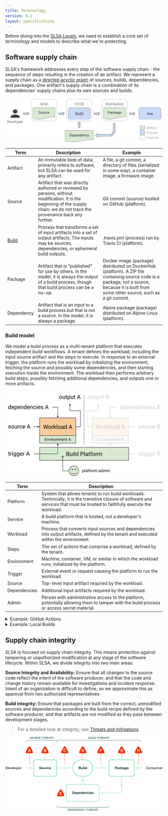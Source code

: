 ```yaml
---
title: Terminology
version: 0.1
layout: specifications
---
```

<div class="subtitle">

Before diving into the [SLSA Levels](levels.md), we need to establish a core set
of terminology and models to describe what we're protecting.

</div>

## Software supply chain

SLSA's framework addresses every step of the software supply chain - the
sequence of steps resulting in the creation of an artifact. We represent a
supply chain as a [directed acyclic graph] of sources, builds, dependencies, and
packages. One artifact's supply chain is a combination of its dependencies'
supply chains plus its own sources and builds.

[directed acyclic graph]: https://en.wikipedia.org/wiki/Directed_acyclic_graph

![Software Supply Chain Model](../../images/supply-chain-model.svg)

| Term | Description | Example |
| --- | --- | --- |
| Artifact | An immutable blob of data; primarily refers to software, but SLSA can be used for any artifact. | A file, a git commit, a directory of files (serialized in some way), a container image, a firmware image. |
| Source | Artifact that was directly authored or reviewed by persons, without modification. It is the beginning of the supply chain; we do not trace the provenance back any further. | Git commit (source) hosted on GitHub (platform). |
| [Build] | Process that transforms a set of input artifacts into a set of output artifacts. The inputs may be sources, dependencies, or ephemeral build outputs. | .travis.yml (process) run by Travis CI (platform). |
| Package | Artifact that is "published" for use by others. In the model, it is always the output of a build process, though that build process can be a no-op. | Docker image (package) distributed on DockerHub (platform). A ZIP file containing source code is a package, not a source, because it is built from some other source, such as a git commit. |
| Dependency | Artifact that is an input to a build process but that is not a source. In the model, it is always a package. | Alpine package (package) distributed on Alpine Linux (platform). |

[build]: #build-model

### Build model

We model a build process as a multi-tenant platform that executes independent
build workflows. A tenant defines the workload, including the input source
artifact and the steps to execute. In response to an external trigger, the
platform runs the workload by initializing the environment, fetching the source
and possibly some dependencies, and then starting execution inside the
environment. The workload then performs arbitrary build steps, possibly fetching
additional dependencies, and outputs one or more artifacts.

![Model Build](../../images/build-model.svg)

| Term | Description
| --- | ---
| Platform | System that allows tenants to run build workloads. Technically, it is the transitive closure of software and services that must be trusted to faithfully execute the workload.
| Service | A build platform that is hosted, not a developer's machine.
| Workload | Process that converts input sources and dependencies into output artifacts, defined by the tenant and executed within the environment.
| Steps | The set of actions that comprise a workload, defined by the tenant.
| Environment | Machine, container, VM, or similar in which the workload runs, initialized by the platform.
| Trigger | External event or request causing the platform to run the workload.
| Source | Top-level input artifact requried by the workload.
| Dependencies | Additional input artifacts required by the workload.
| Admin | Person with administrative access to the platform, potentially allowing them to tamper with the build process or access secret material.

<details><summary>Example: GitHub Actions</summary>

| Term         | Example
| ------------ | -------
| Platform     | [GitHub Actions] + runner + runner's dependent services
| Workload     | Workflow or job (either would be OK)
| Steps        | [`steps`]
| Environment  | [`runs-on`]
| Trigger      | [workflow trigger]
| Source       | git commit defining the workflow
| Dependencies | any other artifacts fetched during execution
| Admin        | GitHub personnel

[GitHub Actions]: https://docs.github.com/en/actions
[`runs-on`]: https://docs.github.com/en/actions/using-workflows/workflow-syntax-for-github-actions#jobsjob_idruns-on
[`steps`]: https://docs.github.com/en/actions/using-workflows/workflow-syntax-for-github-actions#jobsjob_idsteps
[workflow trigger]: https://docs.github.com/en/actions/using-workflows/triggering-a-workflow

</details>

<details><summary>Example: Local Builds</summary>

The model can still work for the case of a developer building on their local
workstation, though this does not meet SLSA 2+.

| Term         | Example
| ------------ | -------
| Platform     | developer's workstation
| Workload     | whatever they ran
| Steps        | whatever they ran
| Environment  | developer's workstation
| Trigger      | commands that the developer ran
| Admin        | developer

</details>

## Supply chain integrity

SLSA is focused on supply chain integrity. This means protection against
tampering or unauthorized modification at any stage of the software lifecycle.
Within SLSA, we divide integrity into two main areas:

**Source Integrity and Availability:** Ensure that all changes to the source
code reflect the intent of the software producer, and that the code and change
history remain available for investigations and incident response. Intent of an
organization is difficult to define, so we approximate this as approval from two
authorized representatives.

**Build Integrity:** Ensure that packages are built from the correct, unmodified
sources and dependencies according to the build recipe defined by the software
producer, and that artifacts are not modified as they pass between development
stages.

> For a detailed look at integrity, see [Threats and mitigations](threats.md).

![Supply Chain Threats](../../images/supply-chain-threats-no-labels.svg)
